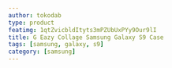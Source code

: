 ```yaml
---
author: tokodab
type: product
featimg: 1qtZvicbldItyts3mPZUbUxPYy9Our9lI
title: G Eazy Collage Samsung Galaxy S9 Case
tags: [samsung, galaxy, s9]
category: [samsung]
---
```

